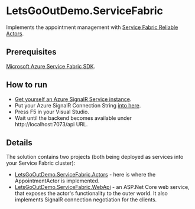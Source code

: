# LetsGoOutDemo.ServiceFabric

Implements the appointment management with [Service Fabric Reliable Actors](https://docs.microsoft.com/en-us/azure/service-fabric/service-fabric-reliable-actors-introduction).

## Prerequisites

[Microsoft Azure Service Fabric SDK](https://docs.microsoft.com/en-us/azure/service-fabric/service-fabric-get-started).

## How to run

* [Get yourself an Azure SignalR Service instance](https://docs.microsoft.com/en-us/azure/azure-signalr/signalr-quickstart-dotnet-core#create-an-azure-signalr-resource).
* Put your Azure SignalR Connection String [into here](https://github.com/scale-tone/LetsGoOutDemo/blob/050cfefb83c2c66940043ea6cadcc38b46393584/backend/LetsGoOutDemo.ServiceFabric/LetsGoOutDemo.ServiceFabric/ApplicationParameters/Local.5Node.xml#L7).
* Press F5 in your Visual Studio.
* Wait until the backend becomes available under http://localhost:7073/api URL.

## Details

The solution contains two projects (both being deployed as services into your Service Fabric cluster):
* [LetsGoOutDemo.ServiceFabric.Actors](https://github.com/scale-tone/LetsGoOutDemo/tree/master/backend/LetsGoOutDemo.ServiceFabric/LetsGoOutDemo.ServiceFabric.Actors) - here is where the AppointmentActor is implemented.
* [LetsGoOutDemo.ServiceFabric.WebApi](https://github.com/scale-tone/LetsGoOutDemo/tree/master/backend/LetsGoOutDemo.ServiceFabric/LetsGoOutDemo.ServiceFabric.WebApi) - an ASP.Net Core web service, that exposes the actor's functionality to the outer world. It also implements SignalR connection negotiation for the clients.
